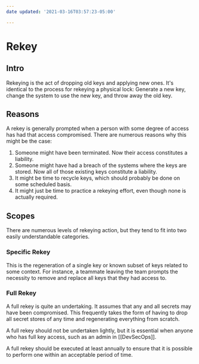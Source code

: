 ```yaml
---
date updated: '2021-03-16T03:57:23-05:00'

---
```


# Rekey

## Intro

Rekeying is the act of dropping old keys and applying new ones.  It's identical to the process for rekeying a physical lock:  Generate a new key, change the system to use the new key, and throw away the old key.

## Reasons

A rekey is generally prompted when a person with some degree of access has had that access compromised.  There are numerous reasons why this might be the case:

1. Someone might have been terminated.  Now their access constitutes a liability.
2. Someone might have had a breach of the systems where the keys are stored.  Now all of those existing keys constitute a liability.
3. It might be time to recycle keys, which should probably be done on some scheduled basis.
4. It might just be time to practice a rekeying effort, even though none is actually required.

## Scopes

There are numerous levels of rekeying action, but they tend to fit into two easily understandable categories.

### Specific Rekey

This is the regeneration of a single key or known subset of keys related to some context.  For instance, a teammate leaving the team prompts the necessity to remove and replace all keys that they had access to.

### Full Rekey

A full rekey is quite an undertaking.  It assumes that any and all secrets may have been compromised.  This frequently takes the form of having to drop all secret stores of any time and regenerating everything from scratch.

A full rekey should not be undertaken lightly, but it is essential when anyone who has full key access, such as an admin in [[DevSecOps]].

A full rekey should be executed at least annually to ensure that it is possible to perform one within an acceptable period of time.
